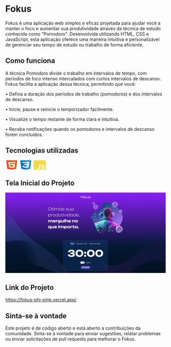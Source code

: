 # Fokus
Fokus é uma aplicação web simples e eficaz projetada para ajudar você a manter o foco e aumentar sua produtividade através da técnica de estudo conhecida como "Pomodoro". Desenvolvida utilizando HTML, CSS e JavaScript, esta aplicação oferece uma maneira intuitiva e personalizável de gerenciar seu tempo de estudo ou trabalho de forma eficiente.
## Como funciona 
A técnica Pomodoro divide o trabalho em intervalos de tempo, com períodos de foco intenso intercalados com curtos intervalos de descanso. Fokus facilita a aplicação dessa técnica, permitindo que você:

• Defina a duração dos períodos de trabalho (pomodoros) e dos intervalos de descanso.

• Inicie, pause e reinicie o temporizador facilmente.

• Visualize o tempo restante de forma clara e intuitiva.

• Receba notificações quando os pomodoros e intervalos de descanso forem concluídos.

## Tecnologias utilizadas  
<img align="center" alt="Mikael-HTML" height="30" width="40" src="https://raw.githubusercontent.com/devicons/devicon/master/icons/html5/html5-original.svg"> <img align="center" alt="Mikael-CSS" height="30" width="40" src="https://raw.githubusercontent.com/devicons/devicon/master/icons/css3/css3-original.svg"> <img align="center" alt="Mikael-Js" height="30" width="40" src="https://raw.githubusercontent.com/devicons/devicon/master/icons/javascript/javascript-plain.svg">

## Tela Inicial do Projeto
<img src= "Imagem fokus readme .png">

## Link do Projeto 
https://fokus-phi-pink.vercel.app/

## Sinta-se à vontade
Este projeto é de código aberto e está aberto a contribuições da comunidade. Sinta-se à vontade para enviar sugestões, relatar problemas ou enviar solicitações de pull requests para melhorar o Fokus.


